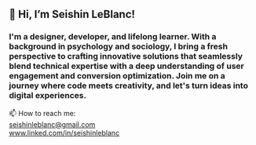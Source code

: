 <h2> 👋 Hi, I’m Seishin LeBlanc! </h2> 
<h3> I'm a designer, developer, and lifelong learner. With a background in psychology and sociology, I bring a fresh perspective to crafting innovative solutions that seamlessly blend technical expertise with a deep understanding of user engagement and conversion optimization. Join me on a journey where code meets creativity, and let's turn ideas into digital experiences. </h3>




📫 How to reach me:
<br> seishinleblanc@gmail.com
<br> www.linked.com/in/seishinleblanc

<!---
seishinleblanc/seishinleblanc is a ✨ special ✨ repository because its `README.md` (this file) appears on your GitHub profile.
You can click the Preview link to take a look at your changes.
--->
